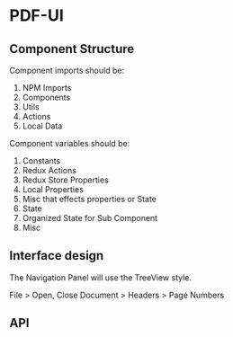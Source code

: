 # PDF-UI

## Component Structure

Component imports should be:

1. NPM Imports
2. Components
3. Utils
4. Actions
5. Local Data

Component variables should be:

1.  Constants
2.  Redux Actions
3.  Redux Store Properties
4.  Local Properties
5.  Misc that effects properties or State
6.  State
7.  Organized State for Sub Component
8.  Misc

## Interface design

The Navigation Panel will use the TreeView style.

File > Open, Close
Document > Headers > Page Numbers

## API
